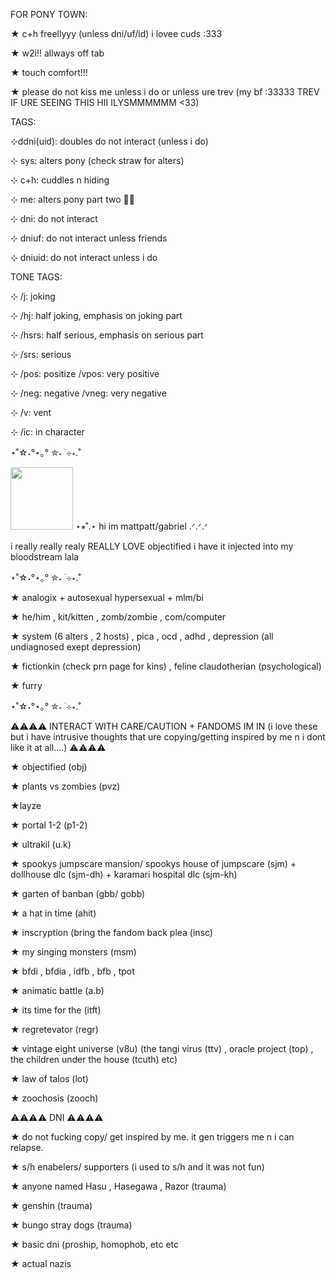 FOR PONY TOWN:

★ c+h freellyyy (unless dni/uf/id) i lovee cuds :333

★ w2i!! allways off tab

★ touch comfort!!!

★ please do not kiss me unless i do or unless ure trev (my bf :33333 TREV IF URE SEEING THIS HII ILYSMMMMMM <33)


TAGS:

⊹ddni(uid): doubles do not interact (unless i do)

⊹ sys: alters pony (check straw for alters)

⊹ c+h: cuddles n hiding

⊹ me: alters pony part two 🤑🤑

⊹ dni: do not interact

⊹ dniuf: do not interact unless friends

⊹ dniuid: do not interact unless i do


TONE TAGS:

⊹ /j: joking

⊹ /hj: half joking, emphasis on joking part

⊹ /hsrs: half serious, emphasis on serious part

⊹ /srs: serious

⊹ /pos: positize
  /vpos: very positive

⊹ /neg: negative
  /vneg: very negative

⊹ /v: vent

⊹ /ic: in character

⋆˚☆˖°⋆｡° ✮˖ ࣪ ⊹⋆.˚

<img width="100" src=https://img1.picmix.com/output/pic/thumb/7/9/6/8/12358697_18817.gif>
⋆⭒˚.⋆ hi im mattpatt/gabriel .ᐟ.ᐟ.ᐟ 

i really really realy REALLY LOVE objectified i have it injected into my bloodstream lala

⋆˚☆˖°⋆｡° ✮˖ ࣪ ⊹⋆.˚

★ analogix + autosexual hypersexual + mlm/bi

★ he/him , kit/kitten , zomb/zombie , com/computer

★ system (6 alters , 2 hosts) , pica , ocd , adhd , depression (all undiagnosed exept depression)

★ fictionkin (check prn page for kins) , feline claudotherian (psychological)

★ furry

⋆˚☆˖°⋆｡° ✮˖ ࣪ ⊹⋆.˚

⚠⚠⚠⚠ INTERACT WITH CARE/CAUTION + FANDOMS IM IN (i love these but i have intrusive thoughts that ure copying/getting inspired by me n i dont like it at all....) ⚠⚠⚠⚠ 

★ objectified (obj)

★ plants vs zombies (pvz)

★layze

★ portal 1-2 (p1-2)

★ ultrakil (u.k)

★ spookys jumpscare mansion/ spookys house of jumpscare (sjm) + dollhouse dlc (sjm-dh) + karamari hospital dlc (sjm-kh)

★ garten of banban (gbb/ gobb)

★ a hat in time (ahit)

★ inscryption (bring the fandom back plea (insc)

★ my singing monsters (msm)

★ bfdi , bfdia , idfb , bfb , tpot

★ animatic battle (a.b)

★ its time for the  (itft)

★  regretevator (regr)

★ vintage eight universe (v8u) (the tangi virus (ttv) , oracle project (top) , the children under the house (tcuth) etc)

★ law of talos (lot)

★ zoochosis (zooch)


⚠⚠⚠⚠ DNI ⚠⚠⚠⚠ 

★ do not fucking copy/ get inspired by me. it gen triggers me n i can relapse.

★ s/h enabelers/ supporters (i used to s/h and it was not fun)

★ anyone named Hasu , Hasegawa , Razor (trauma)

★ genshin (trauma)

★ bungo stray dogs (trauma)

★ basic dni (proship, homophob, etc etc

★ actual nazis
